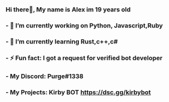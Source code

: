 ### Hi there👋, My name is Alex im 19 years old




### - 🔭 I’m currently working on Python, Javascript,Ruby
### - 🌱 I’m currently learning Rust,c++,c#
### - ⚡ Fun fact: I got a request for verified bot developer
### - My Discord: Purge#1338
### - My Projects: Kirby BOT https://dsc.gg/kirbybot

